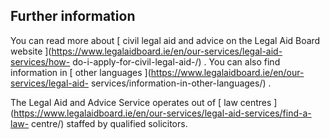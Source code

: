 ##  Further information

You can read more about [ civil legal aid and advice on the Legal Aid Board
website ](https://www.legalaidboard.ie/en/our-services/legal-aid-services/how-
do-i-apply-for-civil-legal-aid-/) . You can also find information in [ other
languages ](https://www.legalaidboard.ie/en/our-services/legal-aid-
services/information-in-other-languages/) .

The Legal Aid and Advice Service operates out of [ law centres
](https://www.legalaidboard.ie/en/our-services/legal-aid-services/find-a-law-
centre/) staffed by qualified solicitors.
